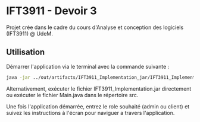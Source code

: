 # IFT3911 - Devoir 3

Projet crée dans le cadre du cours d'Analyse et conception des logiciels (IFT3911) @ UdeM.


## Utilisation

Démarrer l'application via le terminal avec la commande suivante :

```bash
java -jar ../out/artifacts/IFT3911_Implementation_jar/IFT3911_Implementation.jar
```

Alternativement, exécuter le fichier IFT3911_Implementation.jar directement ou
exécuter le fichier Main.java dans le répertoire src.

Une fois l'application démarrée, entrez le role souhaité (admin ou client) et
suivez les instructions à l'écran pour naviguer a travers l'application.